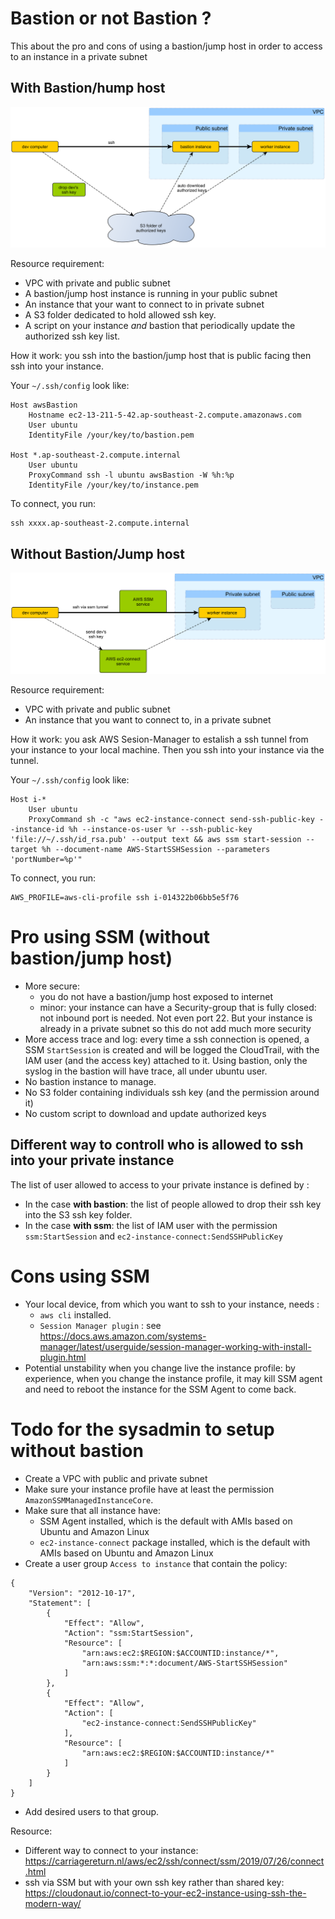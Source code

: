 # Bastion or not Bastion ?

This about the pro and cons of using a bastion/jump host in order to access to an instance in a private subnet

## With Bastion/hump host
![ssh-with-bastion](ssh-with-bastion.png)

Resource requirement:
* VPC with private and public subnet
* A bastion/jump host instance is running in your public subnet
* An instance that your want to connect to in private subnet
* A S3 folder dedicated to hold allowed ssh key. 
* A script on your instance *and* bastion that periodically update the authorized ssh key list. 

How it work: you ssh into the bastion/jump host that is public facing then ssh into your instance. 

Your `~/.ssh/config` look like:
```
Host awsBastion 
    Hostname ec2-13-211-5-42.ap-southeast-2.compute.amazonaws.com
    User ubuntu   
    IdentityFile /your/key/to/bastion.pem

Host *.ap-southeast-2.compute.internal
    User ubuntu
    ProxyCommand ssh -l ubuntu awsBastion -W %h:%p
    IdentityFile /your/key/to/instance.pem
```

To connect, you run:
```
ssh xxxx.ap-southeast-2.compute.internal
```

## Without Bastion/Jump host
![ssh-without-bastion](ssh-without-bastion.png)

Resource requirement:
* VPC with private and public subnet
* An instance that you want to connect to, in a private subnet

How it work: you ask AWS Sesion-Manager to estalish a ssh tunnel from your instance to your local machine. Then you ssh into your instance via the tunnel.

Your `~/.ssh/config` look like:
```
Host i-* 
    User ubuntu
    ProxyCommand sh -c "aws ec2-instance-connect send-ssh-public-key --instance-id %h --instance-os-user %r --ssh-public-key 'file://~/.ssh/id_rsa.pub' --output text && aws ssm start-session --target %h --document-name AWS-StartSSHSession --parameters 'portNumber=%p'"
```

To connect, you run:
```
AWS_PROFILE=aws-cli-profile ssh i-014322b06bb5e5f76
```

# Pro using SSM (without bastion/jump host)
* More secure: 
  * you do not have a bastion/jump host exposed to internet
  * minor: your instance can have a Security-group that is fully closed: not inbound port is needed. Not even port 22. 
  But your instance is already in a private subnet so this do not add much more security
* More access trace and log: every time a ssh connection is opened, a SSM `StartSession` is created and will be logged the CloudTrail, 
  with the IAM user (and the access key) attached to it. Using bastion, only the syslog in the bastion will have trace, all under ubuntu user. 
* No bastion instance to manage. 
* No S3 folder containing individuals ssh key (and the permission around it)
* No custom script to download and update authorized keys

## Different way to controll who is allowed to ssh into your private instance
The list of user allowed to access to your private instance is defined by :
* In the case **with bastion**: the list of people allowed to drop their ssh key into the S3 ssh key folder.
* In the case **with ssm**: the list of IAM user with the permission ```ssm:StartSession``` and ```ec2-instance-connect:SendSSHPublicKey```

# Cons using SSM
* Your local device, from which you want to ssh to your instance, needs : 
  * ```aws cli``` installed.
  * ```Session Manager plugin``` : see https://docs.aws.amazon.com/systems-manager/latest/userguide/session-manager-working-with-install-plugin.html
* Potential unstability when you change live the instance profile: by experience, when you change the instance profile, it may kill SSM agent and need to reboot the instance for the SSM Agent to come back.

# Todo for the sysadmin to setup without bastion
* Create a VPC with public and private subnet
* Make sure your instance profile have at least the permission `AmazonSSMManagedInstanceCore`.
* Make sure that all instance have:
    * SSM Agent installed, which is the default with AMIs based on Ubuntu and Amazon Linux
    * `ec2-instance-connect` package installed, which is the default with AMIs based on Ubuntu and Amazon Linux
* Create a user group `Access to instance` that contain the policy:
```
{
    "Version": "2012-10-17",
    "Statement": [
        {
            "Effect": "Allow",
            "Action": "ssm:StartSession",
            "Resource": [
                "arn:aws:ec2:$REGION:$ACCOUNTID:instance/*",
                "arn:aws:ssm:*:*:document/AWS-StartSSHSession"
            ]
        },
        {
            "Effect": "Allow",
            "Action": [
                "ec2-instance-connect:SendSSHPublicKey"
            ],
            "Resource": [
                "arn:aws:ec2:$REGION:$ACCOUNTID:instance/*"
            ]      
        }
    ]
}
```
* Add desired users to that group.



Resource:
* Different way to connect to your instance: https://carriagereturn.nl/aws/ec2/ssh/connect/ssm/2019/07/26/connect.html
* ssh via SSM but with your own ssh key rather than shared key: https://cloudonaut.io/connect-to-your-ec2-instance-using-ssh-the-modern-way/
